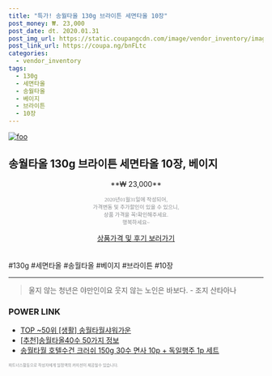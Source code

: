 ```yaml
--- 
title: "특가! 송월타올 130g 브라이튼 세면타올 10장" 
post_money: ₩. 23,000 
post_date: dt. 2020.01.31 
post_img_url: https://static.coupangcdn.com/image/vendor_inventory/images/2018/07/26/13/8/3942da6b-a131-4fdb-bbc7-0cce69571ece.jpg 
post_link_url: https://coupa.ng/bnFLtc 
categories: 
  - vendor_inventory 
tags: 
  - 130g 
  - 세면타올 
  - 송월타올 
  - 베이지 
  - 브라이튼 
  - 10장 
--- 
```

[![foo](https://static.coupangcdn.com/image/vendor_inventory/images/2018/07/26/13/8/3942da6b-a131-4fdb-bbc7-0cce69571ece.jpg)](https://coupa.ng/bnFLtc) 

## 송월타올 130g 브라이튼 세면타올 10장, 베이지 
<p style="text-align: center;">**₩ 23,000**</p> 
<p style="text-align: center;"><span style="color: #898c8f; font-family: Georgia,Times,serif; font-size: 0.75em;">2020년01월31일에 작성되어, <br>가격변동 및 추가할인이 있을 수 있으니,<br> 상품 가격을 꼭!확인해주세요.<br>행복하세요~</span> 
</p>	 
<div markdown="0" style="text-align: center;"><a href="https://coupa.ng/bnFLtc" class="btn btn--success">상품가격 및 후기 보러가기</a></div> 
<br><br> 
  #130g #세면타올 #송월타올 #베이지 #브라이튼 #10장 
<hr> 

> 울지 않는 청년은 야만인이요 웃지 않는 노인은 바보다. - 조지 산타아나 


### POWER LINK

* <a href="https://blog.naver.com/fasyy4321/221784050356" target="_blank"> TOP ~50위 [생활] 송월타월샤워가운</a>
* <a href="https://blog.naver.com/fasyy4321/221786140576" target="_blank">[추천]송월타올40수 50가지 정보</a>
* <a href="https://blog.naver.com/fasyy4321/221786946426" target="_blank">송월타월 호텔수건 크러쉬 150g 30수 면사 10p + 독일행주 1p 세트</a>

<span style="color: #898c8f; font-family: Georgia,Times,serif; font-size: 0.55em;">파트너스활동으로 작성자에게 일정액의 커미션이 제공될수 있습니다.</span> 

